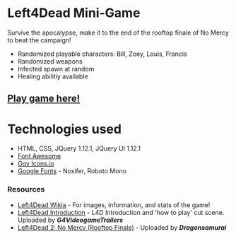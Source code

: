 # Left4Dead Mini-Game

Survive the apocalypse, make it to the end of the rooftop finale of No Mercy to beat the campaign!
  - Randomized playable characters: Bill, Zoey, Louis, Francis
  - Randomized weapons
  - Infected spawn at random
  - Healing abilitiy available
  
  ## [Play game here!](https://left4dead-mini-game.herokuapp.com/)

# Technologies used

  - HTML, CSS, JQuery 1.12.1, JQuery UI 1.12.1
  - [Font Awesome](https://fontawesome.com/ "Font Awesome")
  - [Gov Icons.io](http://govicons.io/ "Gov Icons")
  - [Google Fonts](https://fonts.google.com/ "Google Fonts") - Nosifer, Roboto Mono
  
  ### Resources
- [Left4Dead Wikia](https://left4dead.fandom.com/wiki/Left_4_Dead_Wiki "Left4Dead Wikia") - For images, information, and stats of the game!
- [Left4Dead Introduction](https://www.youtube.com/watch?v=avdxtLleADM" "Left4Dead Introduction") - L4D Introduction and 'how to play' cut scene. Uploaded by 
_**G4VideogameTrailers**_
- [Left4Dead 2: No Mercy (Rooftop Finale)](https://www.youtube.com/watch?v=Vzg3jS2FMdk "Left4Dead 2: No Mercy (Rooftop Finale)") - Uploaded by _**Dragonsamurai**_



